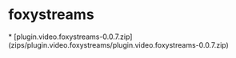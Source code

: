 # foxystreams
<p>
 * [plugin.video.foxystreams-0.0.7.zip](zips/plugin.video.foxystreams/plugin.video.foxystreams-0.0.7.zip)
</p>

